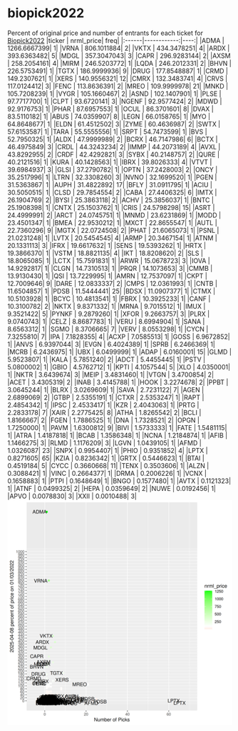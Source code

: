 # biopick2022
Percent of original price and number of entrants for each ticket for [Biopick2022](https://twitter.com/hashtag/Biopick2022)
|ticker |   nrml_price| freq|
|:------|------------:|----:|
|ADMA   | 1266.6667399|    1|
|VRNA   |  806.1011884|    2|
|VKTX   |  434.3478251|    4|
|ARDX   |  393.6363482|    5|
|MDGL   |  357.3047043|    3|
|CAPR   |  296.9283144|    2|
|AXSM   |  258.2054161|    4|
|MIRM   |  246.5203772|    1|
|LQDA   |  246.2012331|    2|
|BHVN   |  226.5753491|    1|
|TGTX   |  186.9999936|    9|
|DRUG   |  177.8548887|    1|
|CRMD   |  149.2307621|    1|
|XERS   |  140.9556321|   12|
|CMRX   |  132.3483741|    4|
|CRVS   |  117.0124412|    3|
|FENC   |  113.8636391|    2|
|MREO   |  109.9999978|   21|
|MNKD   |  105.7208239|    1|
|VYGR   |  105.1660467|    2|
|ASND   |  102.1407901|    1|
|PLSE   |   97.7717700|    1|
|CLPT   |   93.6720141|    3|
|NGENF  |   92.9577424|    2|
|MDWD   |   92.9176753|    1|
|PHAR   |   87.6957553|    1|
|OCUL   |   86.3701601|    8|
|DVAX   |   83.5110182|    1|
|ABUS   |   74.0359907|    8|
|LEGN   |   66.0158765|    1|
|MYO    |   64.8648677|    1|
|ELDN   |   61.4512502|    3|
|ZYME   |   60.4636987|    2|
|SWTX   |   57.6153587|    1|
|TARA   |   55.5555556|    1|
|SRPT   |   54.7473599|    1|
|BVS    |   52.7950325|    1|
|ALDX   |   47.9999989|    2|
|BCRX   |   46.7147986|    6|
|BCTX   |   46.4975849|    3|
|CRDL   |   44.3243234|    2|
|IMMP   |   44.2073189|    4|
|AVXL   |   43.8292955|    2|
|CRDF   |   42.4292821|    3|
|SYBX   |   40.2148757|    2|
|QURE   |   40.2121516|    1|
|KURA   |   40.1428563|    1|
|IBRX   |   39.8026333|    4|
|VTVT   |   39.6984937|    3|
|GLSI   |   37.2790782|    1|
|OPTN   |   37.2428003|    2|
|ONCY   |   35.2517996|    1|
|LTRN   |   32.3308260|    3|
|NVNO   |   32.1699520|    1|
|PGEN   |   31.5363867|    1|
|AUPH   |   31.4822892|   17|
|BFLY   |   31.0911795|    1|
|ACIU   |   30.5050515|    1|
|CLSD   |   29.7854554|    2|
|CABA   |   27.4406325|    6|
|IMTX   |   26.1904769|    2|
|BYSI   |   25.3863118|    2|
|ACHV   |   25.3856037|    1|
|BNTC   |   25.1908398|    1|
|CNTX   |   25.1503762|    1|
|CRIS   |   24.5798298|   15|
|ASRT   |   24.4999991|    2|
|ARCT   |   24.0745751|    1|
|MNMD   |   23.6231869|    1|
|MODD   |   23.4501347|    1|
|BMEA   |   22.9530212|    1|
|MXCT   |   22.8655547|    1|
|AUTL   |   22.7360296|    9|
|MGTX   |   22.0724508|    2|
|PHAT   |   21.6065073|    1|
|PSNL   |   21.0231248|    1|
|LVTX   |   20.5454545|    4|
|ARMP   |   20.3467154|    1|
|ATNM   |   20.1331113|    3|
|IFRX   |   19.6617632|    1|
|SENS   |   19.5393262|    1|
|HRTX   |   19.3866370|    1|
|VSTM   |   18.8821135|    4|
|IKT    |   18.8208620|    2|
|SLS    |   18.8065085|    1|
|LCTX   |   15.7591831|    1|
|ARWR   |   15.0678723|    3|
|IOVA   |   14.9292817|    1|
|CLGN   |   14.7310513|    1|
|PRQR   |   14.1073653|    3|
|CMMB   |   13.9130430|    1|
|QSI    |   13.7229995|    1|
|AMRN   |   12.7537097|    1|
|CKPT   |   12.7009646|    9|
|DARE   |   12.0833337|    2|
|CMPS   |   12.0361993|    1|
|CNTB   |   11.6504857|    1|
|PDSB   |   11.5444441|   25|
|BDSX   |   11.0907377|    1|
|CTMX   |   10.5103928|    1|
|BCYC   |   10.4813541|    1|
|FBRX   |   10.3925233|    1|
|CANF   |   10.3100782|    2|
|NKTX   |    9.8371332|    1|
|MRNA   |    9.7015512|    1|
|IMUX   |    9.3521422|    5|
|PYNKF  |    9.2879260|    1|
|XFOR   |    9.2663757|    3|
|PLRX   |    9.0740743|    1|
|CELZ   |    8.8687783|    1|
|VERU   |    8.6994904|    1|
|SANA   |    8.6563312|    1|
|SGMO   |    8.3706665|    7|
|VERV   |    8.0553298|    1|
|CYCN   |    7.3255810|    7|
|IPA    |    7.1828355|    4|
|ACXP   |    7.0585513|    1|
|GOSS   |    6.9672852|    1|
|ANVS   |    6.9397044|    3|
|EVGN   |    6.4024389|    1|
|SPRB   |    6.2466369|    1|
|MCRB   |    6.2436975|    1|
|UBX    |    6.0499999|    1|
|ADAP   |    6.0160001|   15|
|GLMD   |    5.9523807|    1|
|KALA   |    5.7851240|    2|
|ADCT   |    5.4455445|    1|
|PSTV   |    5.0800002|    1|
|GBIO   |    4.5762712|    1|
|KPTI   |    4.1057544|    5|
|XLO    |    4.0350001|    1|
|NKTR   |    3.6439674|    3|
|MEIP   |    3.4831460|    1|
|VTGN   |    3.4700854|    2|
|ACET   |    3.4305319|    2|
|INAB   |    3.4145788|    1|
|HOOK   |    3.2274678|    2|
|PPBT   |    3.0645244|    1|
|BLRX   |    3.0269609|    1|
|SAVA   |    2.7231122|    7|
|AGEN   |    2.6899069|    2|
|GTBP   |    2.5355191|    1|
|CTXR   |    2.5353247|    1|
|RAPT   |    2.4854342|    1|
|IPSC   |    2.4533417|    1|
|KZR    |    2.4043063|    1|
|PRTG   |    2.2833178|    7|
|XAIR   |    2.2775425|    8|
|ATHA   |    1.8265542|    2|
|BCLI   |    1.8166667|    2|
|FGEN   |    1.7886525|    1|
|DNA    |    1.7328521|    2|
|OPGN   |    1.7250000|    1|
|PAVM   |    1.6300812|    9|
|BIVI   |    1.5733333|    1|
|FATE   |    1.5481115|    1|
|ATRA   |    1.4187818|    1|
|BCAB   |    1.3586348|    1|
|NCNA   |    1.2184874|    1|
|AFIB   |    1.1466275|    3|
|RLMD   |    1.1176209|    3|
|LGVN   |    1.0439105|    1|
|AFMD   |    1.0326087|   23|
|SNPX   |    0.9954407|    1|
|PHIO   |    0.9351852|    4|
|LPTX   |    0.8271605|   65|
|KZIA   |    0.8236342|    1|
|GRTX   |    0.5446623|    1|
|BTAI   |    0.4519184|    5|
|CYCC   |    0.3660668|   11|
|TENX   |    0.3503606|    1|
|ALZN   |    0.3088421|    1|
|VINC   |    0.2664377|    1|
|DRMA   |    0.2006226|    1|
|VCNX   |    0.1658883|    1|
|PTPI   |    0.1648649|    1|
|BNGO   |    0.1577480|    1|
|AVTX   |    0.1121323|    1|
|ATNF   |    0.0499325|    2|
|HEPA   |    0.0359649|    2|
|NUWE   |    0.0192456|    1|
|APVO   |    0.0078830|    3|
|XXII   |    0.0010488|    3|
![retvspicks](biopicks.png?raw=true)
